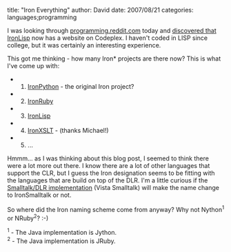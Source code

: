 
title: "Iron Everything"
author: David
date: 2007/08/21
categories: languages;programming

I was looking through [programming.reddit.com](http://programming.reddit.com/) today and [discovered that IronLisp](http://xacc.wordpress.com/2007/08/21/ironlisp-is-now-open/) now has a website on Codeplex. I haven't coded in LISP since college, but it was certainly an interesting experience. 

This got me thinking - how many Iron* projects are there now? This is what I've come up with: 

- 1) [IronPython](http://codeplex.com/IronPython) - the original Iron project? 
- 2) [IronRuby](http://www.iunknown.com/2007/07/a-first-look-at.html) 
- 3) [IronLisp](http://www.codeplex.com/IronLisp) 
- 4) [IronXSLT]() - (thanks Michael!)
- 5) ...

Hmmm... as I was thinking about this blog post, I seemed to think there were a lot more out there. I know there are a lot of other languages that support the CLR, but I guess the Iron designation seems to be fitting with the languages that are build on top of the DLR. I'm a little curious if the [Smalltalk/DLR implementation](http://vistascript.net/vistascript/docuwiki/doku.php) (Vista Smalltalk) will make the name change to IronSmalltalk or not. 

So where did the Iron naming scheme come from anyway? Why not Nython<sup>1</sup> or NRuby<sup>2</sup>? :-) 

<sup>1</sup> - The Java implementation is Jython.<br />
<sup>2</sup> - The Java implementation is JRuby.

